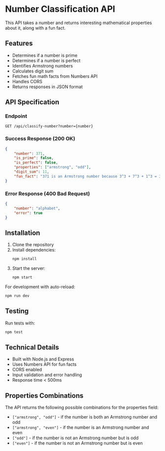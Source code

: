 # Number Classification API

This API takes a number and returns interesting mathematical properties about it, along with a fun fact.

## Features

- Determines if a number is prime
- Determines if a number is perfect
- Identifies Armstrong numbers
- Calculates digit sum
- Fetches fun math facts from Numbers API
- Handles CORS
- Returns responses in JSON format

## API Specification

### Endpoint

```
GET /api/classify-number?number={number}
```

### Success Response (200 OK)

```json
{
    "number": 371,
    "is_prime": false,
    "is_perfect": false,
    "properties": ["armstrong", "odd"],
    "digit_sum": 11,
    "fun_fact": "371 is an Armstrong number because 3^3 + 7^3 + 1^3 = 371"
}
```

### Error Response (400 Bad Request)

```json
{
    "number": "alphabet",
    "error": true
}
```

## Installation

1. Clone the repository
2. Install dependencies:
   ```bash
   npm install
   ```
3. Start the server:
   ```bash
   npm start
   ```

For development with auto-reload:
```bash
npm run dev
```

## Testing

Run tests with:
```bash
npm test
```

## Technical Details

- Built with Node.js and Express
- Uses Numbers API for fun facts
- CORS enabled
- Input validation and error handling
- Response time < 500ms

## Properties Combinations

The API returns the following possible combinations for the properties field:
- `["armstrong", "odd"]` - if the number is both an Armstrong number and odd
- `["armstrong", "even"]` - if the number is an Armstrong number and even
- `["odd"]` - if the number is not an Armstrong number but is odd
- `["even"]` - if the number is not an Armstrong number but is even